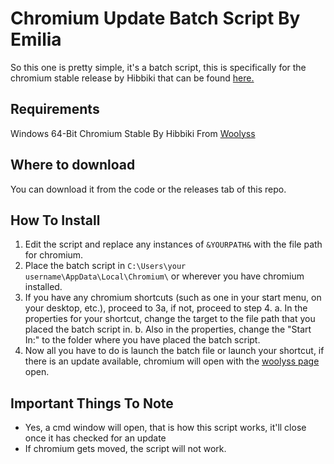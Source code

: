 # Chromium Update Batch Script By Emilia

So this one is pretty simple, it's a batch script, this is specifically for the chromium stable release by Hibbiki that can be found [here.](https://chromium.woolyss.com/#windows-64-bit)

## Requirements
Windows 64-Bit
Chromium Stable By Hibbiki From [Woolyss](https://chromium.woolyss.com/#windows-64-bit)

## Where to download
You can download it from the code or the releases tab of this repo.

## How To Install
1. Edit the script and replace any instances of `&YOURPATH&` with the file path for chromium.
2. Place the batch script in `C:\Users\your username\AppData\Local\Chromium\` or wherever you have chromium installed.
3. If you have any chromium shortcuts (such as one in your start menu, on your desktop, etc.), proceed to 3a, if not, proceed to step 4.
   a. In the properties for your shortcut, change the target to the file path that you placed the batch script in.
   b. Also in the properties, change the "Start In:" to the folder where you have placed the batch script.
4. Now all you have to do is launch the batch file or launch your shortcut, if there is an update available, chromium will open with the [woolyss page](https://chromium.woolyss.com/#windows-64-bit) open.

## Important Things To Note
- Yes, a cmd window will open, that is how this script works, it'll close once it has checked for an update
- If chromium gets moved, the script will not work.
